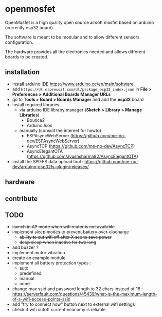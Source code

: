 # openmosfet

OpenMosfet is a high quality open source airsoft mosfet based on arduino (currently esp32 board).

The software is meant to be modular and to allow different sensors configuration.

The hardware provides all the electronics needed and allows different boards to be created.


## installation
- Install arduino IDE https://www.arduino.cc/en/main/software.
- add `https://dl.espressif.com/dl/package_esp32_index.json` in **File > Preferences > Additional Boards Manager URLs**
- go to **Tools > Board > Boards Manager** and add the **esp32** board
- Install required libraries
  - via arduino IDE libraby manager (**Sketch > Library > Manage Libraries**)
    - Bounce2
    - ArduinoJson
  - manually (consult the internet for howto)
    - ESPAsyncWebServer (https://github.com/me-no-dev/ESPAsyncWebServer)
    - AsyncTCP (https://github.com/me-no-dev/AsyncTCP)
    - AsyncElegantOTA (https://github.com/ayushsharma82/AsyncElegantOTA)
- Install the SPIFFS data upload tool : https://github.com/me-no-dev/arduino-esp32fs-plugin/releases/
## hardware
## contribute
## TODO
- ~~launch in AP mode when wifi router is not available~~
- ~~implement sleep modes to prevent battery over-discharge~~
    - ~~ability to cut wifi off after X sec to save power~~
    - ~~deep sleep when inactive for two long~~
- add buzzer ?
- implement motor vibration
- create an example module
- implement all battery protection types :
  - auto
  - predefined
  - manual
  - none
- change max ssid and password length to 32 chars instead of 16 : https://serverfault.com/questions/45439/what-is-the-maximum-length-of-a-wifi-access-points-ssid
- add "try to connect now" button next to external wifi settings
- check if wifi cutoff current economy is reliable

